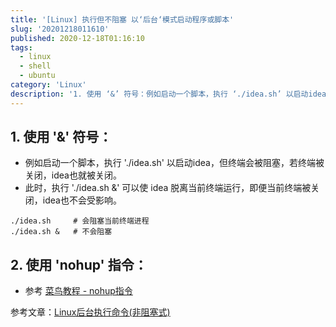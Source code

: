 ```yaml
---
title: '[Linux] 执行但不阻塞 以‘后台‘模式启动程序或脚本'
slug: '20201218011610'
published: 2020-12-18T01:16:10
tags:
  - linux
  - shell
  - ubuntu
category: 'Linux'
description: '1. 使用 ‘&’ 符号：例如启动一个脚本，执行 ‘./idea.sh’ 以启动idea，但终端会被阻塞，若终端被关闭，idea也就被关闭。此时，执行 ‘./idea.sh &’ 可以使 idea 脱离当前终端运行，即便当前终端被关闭，idea也不会受影响。./idea.sh     # 会阻塞当前终端进程./idea.sh &   # 不会阻塞2. 使用 ‘nohup’ 指令：参考 菜鸟教程 - nohup指令参考文章：Linux后台执行命令(非阻塞式)'
---
```


## 1. 使用 '&' 符号：

- 例如启动一个脚本，执行 './idea.sh' 以启动idea，但终端会被阻塞，若终端被关闭，idea也就被关闭。
- 此时，执行 './idea.sh &' 可以使 idea 脱离当前终端运行，即便当前终端被关闭，idea也不会受影响。

```shell
./idea.sh     # 会阻塞当前终端进程
./idea.sh &   # 不会阻塞
```

## 2. 使用 'nohup' 指令：

- 参考 [菜鸟教程 - nohup指令](https://www.runoob.com/linux/linux-comm-nohup.html)


参考文章：[Linux后台执行命令(非阻塞式)](https://blog.p2hp.com/archives/5528)
